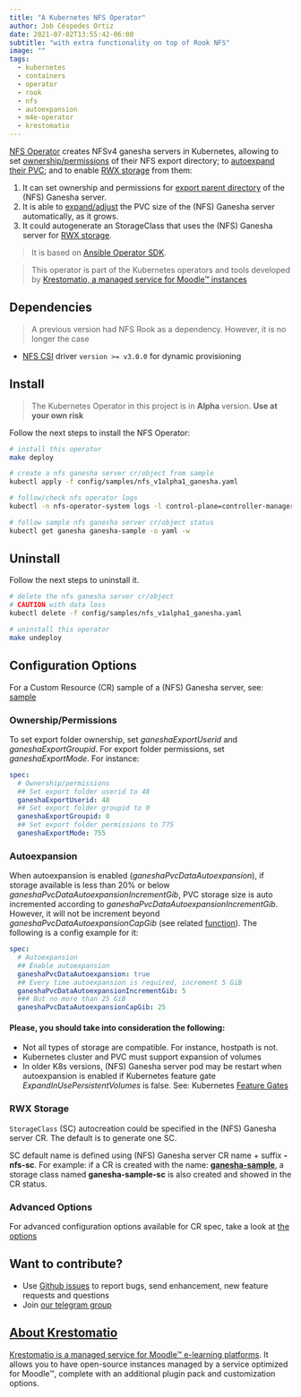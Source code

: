 ```yaml
---
title: "A Kubernetes NFS Operator"
author: Job Céspedes Ortiz
date: 2021-07-02T13:55:42-06:00
subtitle: "with extra functionality on top of Rook NFS"
image: ""
tags:
  - kubernetes
  - containers
  - operator
  - rook
  - nfs
  - autoexpansion
  - m4e-operator
  - krestomatio
---
```

[NFS Operator](https://github.com/krestomatio/nfs-operator) creates NFSv4 ganesha servers in Kubernetes, allowing to set [ownership/permissions](#ownershippermissions) of their NFS export directory; to [autoexpand their PVC](#autoexpansion); and to enable [RWX storage](#rwx-storage) from them:

1. It can set ownership and permissions for [export parent directory](#ownershippermissions) of the (NFS) Ganesha server.
2. It is able to [expand/adjust](#autoexpansion) the PVC size of the (NFS) Ganesha server automatically, as it grows.
3. It could autogenerate an StorageClass that uses the (NFS) Ganesha server for [RWX storage](#rwx-storage).

>It is based on [Ansible Operator SDK](https://sdk.operatorframework.io/docs/building-operators/ansible/tutorial/).

>This operator is part of the Kubernetes operators and tools developed by [Krestomatio, a managed service for Moodle™ instances](https://krestomatio.com)

## Dependencies
> A previous version had NFS Rook as a dependency. However, it is no longer the case
* [NFS CSI](https://github.com/kubernetes-csi/csi-driver-nfs) driver `version >= v3.0.0` for dynamic provisioning

## Install

> The Kubernetes Operator in this project is in **Alpha** version. **Use at your own risk**

Follow the next steps to install the NFS Operator:
```bash
# install this operator
make deploy

# create a nfs ganesha server cr/object from sample
kubectl apply -f config/samples/nfs_v1alpha1_ganesha.yaml

# follow/check nfs operator logs
kubectl -n nfs-operator-system logs -l control-plane=controller-manager -c manager  -f

# follow sample nfs ganesha server cr/object status
kubectl get ganesha ganesha-sample -o yaml -w
```

## Uninstall
Follow the next steps to uninstall it.
```bash
# delete the nfs ganesha server cr/object
# CAUTION with data loss
kubectl delete -f config/samples/nfs_v1alpha1_ganesha.yaml

# uninstall this operator
make undeploy
```

## Configuration Options
For a Custom Resource (CR) sample of a (NFS) Ganesha server, see: [sample](config/samples/nfs_v1alpha1_ganesha.yaml)

### Ownership/Permissions
To set export folder ownership, set _ganeshaExportUserid_ and _ganeshaExportGroupid_. For export folder permissions, set _ganeshaExportMode_. For instance:
```yaml
spec:
  # Ownership/permissions
  ## Set export folder userid to 48
  ganeshaExportUserid: 48
  ## Set export folder groupid to 0
  ganeshaExportGroupid: 0
  ## Set export folder permissions to 775
  ganeshaExportMode: 755
```

### Autoexpansion
When autoexpansion is enabled (_ganeshaPvcDataAutoexpansion_), if storage available is less than 20% or below _ganeshaPvcDataAutoexpansionIncrementGib_, PVC storage size is auto incremented according to _ganeshaPvcDataAutoexpansionIncrementGib_. However, it will not be increment beyond _ganeshaPvcDataAutoexpansionCapGib_ (see related [function](https://github.com/krestomatio/ansible-collection-k8s/blob/c8768df3d9af4ddf7258c31d37cc3f54cc5a4cf6/plugins/module_utils/storage.py#L62)). The following is a config example for it:
```yaml
spec:
  # Autoexpansion
  ## Enable autoexpansion
  ganeshaPvcDataAutoexpansion: true
  ## Every time autoexpansion is required, increment 5 GiB
  ganeshaPvcDataAutoexpansionIncrementGib: 5
  ### But no more than 25 GiB
  ganeshaPvcDataAutoexpansionCapGib: 25
```

#### Please, you should take into consideration the following:
* Not all types of storage are compatible. For instance, hostpath is not.
* Kubernetes cluster and PVC must support expansion of volumes
* In older K8s versions, (NFS) Ganesha server pod may be restart when autoexpansion is enabled if Kubernetes feature gate _ExpandInUsePersistentVolumes_ is false. See: Kubernetes [Feature Gates](https://kubernetes.io/docs/reference/command-line-tools-reference/feature-gates/)

### RWX Storage
`StorageClass` (SC) autocreation could be specified in the (NFS) Ganesha server CR. The default is to generate one SC.

SC default name is defined using (NFS) Ganesha server CR name + suffix **-nfs-sc**. For example: if a CR is created with the name: [**ganesha-sample**](config/samples/nfs_v1alpha1_ganesha.yaml), a storage class named **ganesha-sample-sc** is also created and showed in the CR status.

### Advanced Options
For advanced configuration options available for CR spec, take a look at [the options](https://github.com/krestomatio/ansible-collection-k8s/blob/master/roles/v1alpha1/nfs/ganesha/defaults/main/ganesha.yml)

## Want to contribute?
* Use [Github issues](https://github.com/krestomatio/nfs-operator/issues) to report bugs, send enhancement, new feature requests and questions
* Join [our telegram group](https://t.me/nfs_operator)

## [About Krestomatio](https://krestomatio.com/about)
[Krestomatio is a managed service for Moodle™ e-learning platforms](https://krestomatio.com/). It allows you to have open-source instances managed by a service optimized for Moodle™, complete with an additional plugin pack and customization options.
